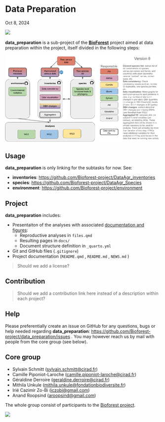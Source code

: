 # Data Preparation
Oct 8, 2024

<div>

[![](https://www.repostatus.org/badges/latest/wip.svg)](https://www.repostatus.org/#wip)

</div>

**data_preparation** is a sub-project of the
[**BioForest**](https://github.com/Bioforest-project) project aimed at
data preparation within the project, itself divided in the following
steps:

![](diagram.png)

## Usage

**data_preparation** is only linking for the subtasks for now. See:

- **inventories**:
  <https://github.com/Bioforest-project/DataAgr_inventories>
- **species**: <https://github.com/Bioforest-project/DataAgr_Species>
- **environment**: <https://github.com/Bioforest-project/environment>

## Project

**data_preparation** includes:

- Presentaiton of the analyses with associated [documentation and
  figures](https://bioforest-project.github.io/data_preparation/):
  - Reproductive analyses in `files.qmd`
  - Resulting pages in `docs/`
  - Document structure definition in `_quarto.yml`
- Git and GitHub files (`.gitignore`)
- Project documentation (`README.qmd` , `README.md` , `NEWS.md` )

> Should we add a license?

## Contribution

> Should we add a contribution link here instead of a description within
> each project?

## Help

Please preferentially create an issue on GitHub for any questions, bugs
or help needed regarding **data_preparation**:
<a href="https://github.com/Bioforest-project/environment/issues"
class="uri">https://github.com/Bioforest-project/</a><a href="https://github.com/Bioforest-project/environment/issues"
class="uri">data_preparation</a><a href="https://github.com/Bioforest-project/environment/issues"
class="uri">/issues</a> . You may however reach us by mail with people
from the core group (see below).

## Core group

- Sylvain Schmitt (sylvain.schmitt@cirad.fr)
- Camille Piponiot-Laroche (camille.piponiot-laroche@cirad.fr)
- Géraldine Derroire (geraldine.derroire@cirad.fr)
- Mithila Unkule (mithila.unkule@fondationbiodiversite.fr)
- Irié Cazimir Zo-Bi (iczobi@gmail.com)
- Anand Roopsind (aroopsind@gmail.com)

The whole group consist of participants to the [Bioforest
project](https://www.fondationbiodiversite.fr/la-frb-en-action/programmes-et-projets/le-cesab/bioforest/).

![](https://www.fondationbiodiversite.fr/wp-content/uploads/2023/10/bioforest-ws1_web.jpeg)
